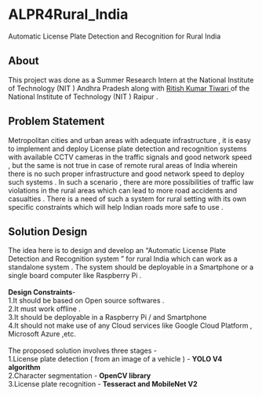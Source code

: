 # ALPR4Rural_India
Automatic License Plate Detection and Recognition for Rural India
## About
This project was done as a Summer Research Intern at the National Institute of Technology (NIT ) Andhra Pradesh along with [Ritish Kumar Tiwari ](https://github.com/ritishtiwari) of the National Institute of Technology (NIT ) Raipur .

## Problem Statement
Metropolitan cities and urban areas with adequate infrastructure , it is easy to implement and deploy License plate detection and recognition systems with available CCTV cameras in the traffic signals and good network speed , but the same is not true in case of remote rural areas of India wherein there is no  such proper infrastructure and good network speed to deploy such systems . In such a scenario , there are more possibilities of traffic law violations in the rural areas which can lead to more road accidents and casualties . There is a need of such a system for rural setting with its own specific constraints which will help Indian roads more safe to use .

## Solution Design
The idea here is to design and develop an “Automatic License Plate Detection and Recognition system ” for rural India which can work as a standalone system . The system should be deployable in a Smartphone or a single board computer like Raspberry Pi .</br></br>
__Design Constraints__- </br>
1.It should be based on Open source softwares . </br>
2.It must work offline . </br>
3.It should be deployable in a Raspberry Pi / and Smartphone </br>
4.It should not make use of any Cloud services like Google Cloud Platform , Microsoft Azure ,etc.</br></br>
The proposed solution involves three stages -<br>
1.License plate detection ( from an image of a vehicle ) - __YOLO V4 algorithm__ </br>
2.Character segmentation - __OpenCV library__ </br>
3.License plate recognition - __Tesseract and MobileNet V2__ </br>
